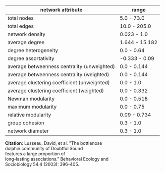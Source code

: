 network attribute|range
---|---
total nodes|5.0 - 73.0
total edges|10.0 - 205.0
network density|0.023 - 1.0
average degree|1.644 - 15.182
degree heterogeneity|0.0 - 0.64
degree assortativity|-0.333 - 0.09
average betweenness centrality (unweighted)|0.0 - 0.144
average betweenness centrality (weighted)|0.0 - 0.144
average clustering coefficient (unweighted)|0.0 - 1.0
average clustering coefficient (weighted)|0.0 - 0.332
Newman modularity|0.0 - 0.518
maximum modularity|0.0 - 0.75
relative modularity|0.09 - 0.734
group cohesion|0.3 - 1.0
network diameter|0.3 - 1.0
**Citation**: Lusseau, David, et al. "The bottlenose <br> dolphin community of Doubtful Sound <br> features a large proportion of <br> long-lasting associations." Behavioral Ecology and <br> Sociobiology 54.4 (2003): 396-405.
